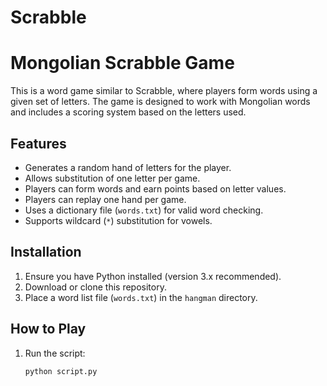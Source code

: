 # Scrabble
# Mongolian Scrabble Game

This is a word game similar to Scrabble, where players form words using a given set of letters. The game is designed to work with Mongolian words and includes a scoring system based on the letters used.

## Features
- Generates a random hand of letters for the player.
- Allows substitution of one letter per game.
- Players can form words and earn points based on letter values.
- Players can replay one hand per game.
- Uses a dictionary file (`words.txt`) for valid word checking.
- Supports wildcard (`*`) substitution for vowels.

## Installation
1. Ensure you have Python installed (version 3.x recommended).
2. Download or clone this repository.
3. Place a word list file (`words.txt`) in the `hangman` directory.

## How to Play
1. Run the script:
   ```sh
   python script.py
